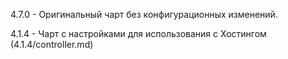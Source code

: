 4.7.0 - Оригинальный чарт без конфигурационных изменений. 

4.1.4 - Чарт с настройками для использования с Хостингом (4.1.4/controller.md)